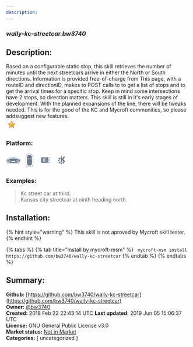 ```yaml
---
description: 
---
```


### _wally-kc-streetcar.bw3740_  
## Description:  
Based on a configurable static stop, this skill retrieves the number of minutes until the next streetcars arrive in either the North or South directions.
Information is provided free-of-charge from  This page, with a routeID and directionID, makes to POST calls to  to get a list of stops and  to get the arrival times for a specific stop. Keep in mind some intersections have 2 stops, so direction matters.
This skill is still in it's early stages of development. With the planned expansions of the line, there will be tweaks needed. This is for the good of the KC and Mycroft communities, so please addsuggest new features.  
![](../.gitbook/assets/star.png)  
  
### Platform:  
 ![Mark I](../.gitbook/assets/mark-1-icon.png)  ![Mark II](../.gitbook/assets/mark-2-icon.png)  ![Picroft](../.gitbook/assets/picroft-icon.png)  ![plasmoid](../.gitbook/assets/kde.png)   
### Examples:  
> Kc street car at third.  
> Kansas city streetcar at ninth heading north.  
  
## Installation:  
{% hint style="warning" %}
This skill is not aproved by Mycroft skill tester.
{% endhint %}
    
{% tabs %}
{% tab title="Install by mycroft-msm" %}
``` mycroft-msm install https://github.com/bw3740/wally-kc-streetcar```
{% endtab %}
  {% endtabs %}
    
## Summary:  
**Github:** [https://github.com/bw3740/wally-kc-streetcar](https://github.com/bw3740/wally-kc-streetcar)  
**Owner:** [@bw3740](https://github.com/bw3740)  
**Created:** 2018 Feb 22 22:43:14 UTC  **Last updated:** 2019 Jun 05 15:06:37 UTC  
**License:** GNU General Public License v3.0  
**Market status:** [Not in Market](https://market.mycroft.ai/skill/)  
**Categories:** [ uncategorized ]   

